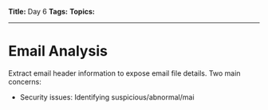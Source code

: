 **Title:** Day 6
**Tags:** 
**Topics:** 

---
# Email Analysis
Extract email header information to expose email file details. Two main concerns:
- Security issues: Identifying suspicious/abnormal/mai
